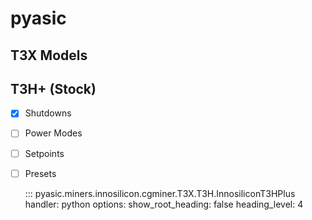 # pyasic
## T3X Models

## T3H+ (Stock)

- [x] Shutdowns
- [ ] Power Modes
- [ ] Setpoints
- [ ] Presets

    ::: pyasic.miners.innosilicon.cgminer.T3X.T3H.InnosiliconT3HPlus
    handler: python
    options:
        show_root_heading: false
        heading_level: 4

